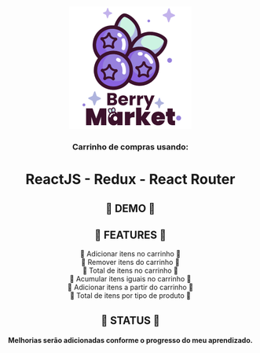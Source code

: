 
<p align="center">
  <a href="https://shopping-cart-with-react-redux.vercel.app/">
    <img src="https://github.com/4lex-passos/Shopping-Cart-with-React-Redux/blob/main/public/images/README_LOGO.png" />
  </a>
</p>

<h3 align="center">
   Carrinho de compras usando:
</h3>
<h1 align="center">
   ReactJS - Redux - React Router
</h1>

<h2 align="center">
  🍇 DEMO 🍇
</h2>

<h2 align="center">
  🍇 FEATURES 🍇
</h2>

<p align="center">
  🔹 Adicionar itens no carrinho 🔹</br>
  🔹 Remover itens do carrinho 🔹</br>
  🔹 Total de itens no carrinho 🔹</br>
  🔸 Acumular itens iguais no carrinho 🔸</br>
  🔸 Adicionar itens a partir do carrinho 🔸</br>
  🔸 Total de itens por tipo de produto 🔸
  </p>

<h2 align="center">
  🍇 STATUS 🍇
</h2>
<h4 align="center">
  Melhorias serão adicionadas conforme o progresso do meu aprendizado.
</h4>
